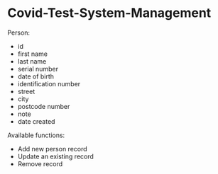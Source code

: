 # Covid-Test-System-Management

Person:
- id
- first name
- last name
- serial number
- date of birth
- identification number
- street
- city
- postcode number
- note
- date created

Available functions:
- Add new person record
- Update an existing record
- Remove record

